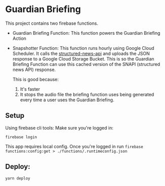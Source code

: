 # Guardian Briefing

This project contains two firebase functions.

- Guardian Briefing Function:
  This function powers the Guardian Briefing Action
- Snapshotter Function:
  This function runs hourly using Google Cloud Scheduler. It calls the [structured-news-api](https://github.com/guardian/structured-news-api) and uploads the JSON response to a Google Cloud Storage Bucket. This is so the Guardian Briefing Function can use this cached version of the SNAPI (structured news API) response.

  This is good because:

  1. It's faster
  2. It stops the audio file the briefing function uses being generated every time a user uses the Guardian Briefing.

## Setup

Using firebase cli tools:
Make sure you're logged in:

```
firebase login
```

This app requires local config. Once you're logged in run `firebase functions:config:get > ./functions/.runtimeconfig.json`

## Deploy:

```
yarn deploy
```
